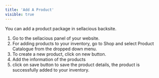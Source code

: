 ```yaml
---
title: 'Add A Product'
visible: true
---
```


You can add a product package in sellacious backsite.

1. Go to the sellacious panel of your website.
2. For adding products to your inventory, go to Shop and select Product Catalogue from the dropped down menu.
3. To create a new product, click on new button.
4. Add the information of the products
5. click on save button to save the product details, the product is successfully added to your inventory.
